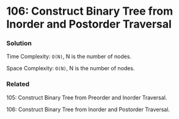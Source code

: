 # 106: Construct Binary Tree from Inorder and Postorder Traversal

### Solution
Time Complexity: `O(N)`, N is the number of nodes.

Space Complexity: `O(N)`, N is the number of nodes.

### Related
105: Construct Binary Tree from Preorder and Inorder Traversal.

106: Construct Binary Tree from Inorder and Postorder Traversal.